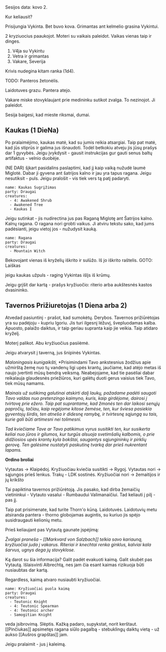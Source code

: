 Sesijos data: kovo 2.

Kur keliausit?

Prisijungia Vykinta. Bet buvo kova.
Grimantas ant kelmelio grasina Vykintui.

2 kryziuocius paaukojot.
Moteri su vaikais paleidot. Vaikas vienas taip ir dinges.

1. V4ja su Vykintu
2. Vetra ir grimantas
3.  Vakare, Severija

Krivis nudegina kitam ranka (1d4). 

TODO: Panteros žetonėlis.

Laidotuves grazu. Pantera atejo. 

Vakare miske stovyklaujant prie medininku sutikot zvalga. To nezinojot. Ji paleidot.

Sesija baigesi, kad mieste riksmai, dumai.

## Kaukas (1 DieNa)
Po pralaimėjimo, kaukas matė, kad su jumis reikia atsargiai. Taip pat matė, kad jūs stiprūs ir galima jus išnaudoti. Todėl betkokiu atveju jis jūsų prašys dar 1 gyvybės. Jeigu įvykdysit - gausit instrukcijas gur gauti senus baltų artifaktus - velnio duobėje. 


(NE DAR)
šįkart pasidalins paslaptimi, kad jį kaip vaiką nužudė laumė Miglotė. Dabar ji gyvena ant šatrijos kalno ir jau yra tapus ragana. Jeigu nesutiksit - puls. Jeigu pralošit - vis tiek vers tą patį padaryti.

```encounter
name: Kaukas Sugrįžimas
party: Draugai
creatures:
  - 4: Awakened Shrub
  - Awakened Tree
  - Kaukas I
```


Jeigu sutinkat - jis nudirectina jus pas Raganą Miglotę ant Šatrijos kalno. Kalnų ragana.
O ragana nori grobti vaikus. Ji atviru tekstu sako, kad jums padėsianti, jeigu vietoj jos - nužudysit kauką.

```encounter
name: Ragana
party: Draugai
creatures:
  - Mountain Witch
```

Bekovojant vienas iš kryželių iškrito ir sulūžo. Iš jo iškrito raštelis. GOTO: Laiškas

jeigu kaukas užpuls - raging Vykintas išlįs iš krūmų.

Jeigu grįšit dar kartą - prašys kryžiuočio: riterio arba aukštesnės kastos dvasininko.

## Tavernos Prižiuretojas (1 Diena arba 2)
Atvedad pasiuntinį - prašot, kad sumokėtų. Derybos. Tavernos prižiūrėtojas yra su padėjoju - kupriu Igoriu. Jis turi ilgesnį lėžuvį, švepluodamas kalba. Apuosto, palaižo daiktus, ir taip geriau supranta kaip jie veikia. Taip atidaro kryželį.

Moterį palikot. Abu kryžiuočius pasiiėmė.

Jeigu atvarysit į taverną, jus šnipinės Vykintas.

*Maloningasis kunigaikšti,* 
*Prisimindami Tavo ankstesnius žodžius apie užmirštą žemę nuo tų vandenų ligi upės krantų, jaučiame, kad atėjo metas iš naujo įvertinti mūsų bendrą veiksmą.
Neabejojame, kad tie pasėliai dabar reikalauja glaudesnės priežiūros, kuri galėtų duoti gerus vaisius tiek Tavo, tiek mūsų namams.

*Mainais už sutikimą galutinai atskirti dalį laukų, pažadame padėti saugoti Tavo valdas nuo pretenzingo kaimyno, kuris, kaip girdėjome, dairosi į tvirtovę prie ežero.
Taip pat suprantame, kad žmonės ten dar laikosi senųjų papročių, tačiau, kaip regėjome kitose žemėse, ten, kur šviesa pasiekia gyventojų širdis, ten atneša ir didesnę ramybę, ir tvirtesnę sąjungą su tais, kurie gali būti artimesni nei tolimesni.*

*Tad kviečiame Tave ar Tavo patikimus vyrus susitikti ten, kur susikerta keliai nuo jūros ir gilumos, kur turgūs alsuoja svetimšalių kalbomis, o prie didžiosios upės krantų kyla bokštai, saugantys sąjungininkų ir pirklių gerovę. Ten galėsime nustatyti paskutinę tvarką dar prieš nukrentant lapams.*

**Ordino broliai**

Vytautas -> Klaipėdoj.
Kryžiuočiau kviečia susitikti -> Rygoj.
Vytautas nori -> sąjungos prieš lenkus. Trakų - LDK sostinės.
Kryžiuočiai nori -> žemaitijos ir jų krikšto

Tai papiktina tavernos prižiūrėtoją. Jis pasako, kad dirba žemaičių vietininkui - Vytauto vasalui - Rumbaudui Valimanaičiui. Tad keliauti į pilį - pas jį. 

Taip pat prisimenate, kad turite Thorn'o kūną. Laidotuvės. Laidotuvių metu atsiranda pantera - thorno globojamas augintis, su kuriuo jis spėjo susidraugauti kelionių metu.

Prieš keliaujant pas Vytautą gaunate įspėjimą:

*Žvalgai praneša – [[Markvard von Salzbach]] telkia savo kariauną, kryžiuočiai juda į vakarus. Riteriai ir knechtai renka ginklus, kalviai kala šarvus, ugnys dega jų stovyklose.*

Ką darot su šia informacija? Galit padėt evakuoti kaimą. Galit skubėt pas Vytautą.
Išlaisvinti Albrechtą, nes jam čia esant kaimas rizikuoja būti nusiaubtas dar kartą.

Regardless, kaimą atvaro nusiaubti kryžiuočiai.

```encounter
name: Kryžiuočiai puola kaimą
party: Draugai
creatures:
  - Teutonic Knight
  - 4: Teutonic Spearman
  - 4: Teutonic archer
  - Samogitian Knight
```

 veda įsibrovimą.  Slėptis. Kažką padaro, supykstat, norit kerštaut.
[[Pinčiukas]] apsimetęs ragana siūlo pagalbą - stebuklingų daiktų vietą - už aukso [[Aušros grapštas]] jam.

Jeigu pralaimit - jus į kaleimą.

